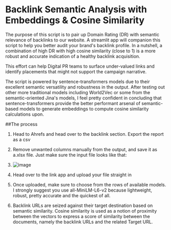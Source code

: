 # Backlink Semantic Analysis with Embeddings & Cosine Similarity

The purpose of this script is to pair up Domain Rating (DR) with semantic relevance of backlinks to our website. A streamlit app will companion this script to help you better audit your brand's backlink profile. In a nutshell, a combination of high DR with high cosine similarity (close to 1) is a more robust and accurate indication of a healthy backlink acquisition.

This effort can help Digital PR teams to surface under-valued links and identify placements that might not support the campaign narrative.

The script is powered by sentence-transformers models due to their excellent semantic versatility and robustness in the output. 
After testing out other more traditional models including World2Vec or some from the semantic-oriented Jina's models, I feel pretty confident in concluding that sentence-transformers provide the better performant arsenal of semantic-based models to generate embeddings to compute cosine similarity calculations upon.

##The process
1. Head to Ahrefs and head over to the backlink section. Export the report as a csv
2. Remove unwanted columns manually from the output, and save it as a.xlsx file. Just make sure the input file looks like that:
3. ![image](https://github.com/user-attachments/assets/f7fbc1fe-56d4-43ba-a20a-202a282df8e0)

4. Head over to the link app and upload your file straight in
5. Once uploaded, make sure to choose from the rows of available models. I strongly suggest you use all-MiniLM-L6-v2 because lightweight, robust, pretty accurate and the quickest of all.
6. Backlink URLs are seized against their target destination based on semantic similarity. Cosine similarity is used as a notion of proximity between the vectors to express a score of similarity between the documents, namely the backlink URLs and the related Target URL. 

